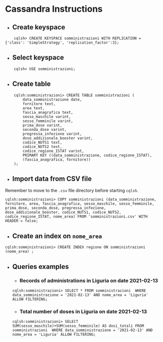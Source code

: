 # Cassandra Instructions

- ## Create keyspace   

```
    cqlsh> CREATE KEYSPACE somministrazioni WITH REPLICATION = {'class': 'SimpleStrategy', 'replication_factor':3};
```

- ## Select keyspace   

```
    cqlsh> USE somministrazioni;
```

- ## Create table   

```
    cqlsh:somministrazioni> CREATE TABLE somministrazioni (  
        data_somministrazione date,
        fornitore text,
        area text,
        fascia_anagrafica text,
        sesso_maschile varint,
        sesso_femminile varint,
        prima_dose varint,
        seconda_dose varint,
        pregressa_infezione varint,
        dose_addizionale_booster varint,
        codice_NUTS1 text,
        codice_NUTS2 text,
        codice_regione_ISTAT varint,
        PRIMARY KEY ((data_somministrazione, codice_regione_ISTAT),
        (fascia_anagrafica, fornitore))
    );
```

- ## Import data from CSV file

Remember to move to the `.csv` file directory before starting `cqlsh`.

```
cqlsh:somministrazioni> COPY somministrazioni (data_somministrazione, fornitore, area, fascia_anagrafica, sesso_maschile, sesso_femminile, prima_dose, seconda_dose, pregressa_infezione, dose_addizionale_booster, codice_NUTS1, codice_NUTS2, codice_regione_ISTAT, nome_area) FROM 'somministrazioni.csv' WITH HEADER = false;
```

- ## Create an index on `nome_area`

```
cqlsh:somministrazioni> CREATE INDEX regione ON somministrazioni (nome_area) ;
```

- ## Queries examples

    - ### Records of administrations in Liguria on date 2021-02-13

    ```
    cqlsh:somministrazioni> SELECT * FROM somministrazioni  WHERE data_somministrazione = '2021-02-13' AND nome_area = 'Liguria' ALLOW FILTERING;
    ```

    - ### Total number of doses in Liguria on date 2021-02-13

    ```
    cqlsh:somministrazioni> SELECT SUM(sesso_maschile)+SUM(sesso_femminile) AS dosi_totali FROM somministrazioni  WHERE data_somministrazione = '2021-02-13' AND nome_area = 'Liguria' ALLOW FILTERING;
    ```